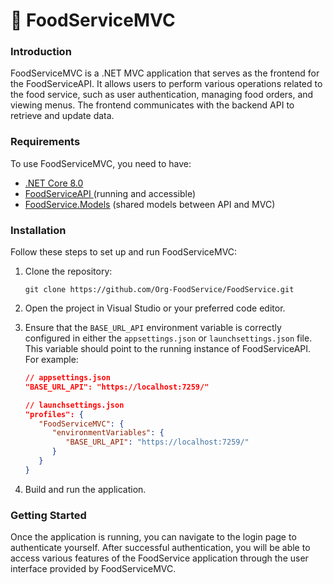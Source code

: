 # 🥗 FoodServiceMVC

### Introduction

FoodServiceMVC is a .NET MVC application that serves as the frontend for the FoodServiceAPI. It allows users to perform various operations related to the food service, such as user authentication, managing food orders, and viewing menus. The frontend communicates with the backend API to retrieve and update data.

### Requirements

To use FoodServiceMVC, you need to have:

* [.NET Core 8.0](../first-steps/installing-.net.md)
* [FoodServiceAPI ](../foodserviceapi/foodserviceapi.md)(running and accessible)
* [FoodService.Models](../first-steps/github-as-a-source-for-nuget.md) (shared models between API and MVC)

### Installation

Follow these steps to set up and run FoodServiceMVC:

1.  Clone the repository:

    ```
    git clone https://github.com/Org-FoodService/FoodService.git
    ```
2. Open the project in Visual Studio or your preferred code editor.
3.  Ensure that the `BASE_URL_API` environment variable is correctly configured in either the `appsettings.json` or `launchsettings.json` file. This variable should point to the running instance of FoodServiceAPI. For example:

    ```json
    // appsettings.json
    "BASE_URL_API": "https://localhost:7259/"
    ```

    ```json
    // launchsettings.json
    "profiles": {
       "FoodServiceMVC": {
          "environmentVariables": {
             "BASE_URL_API": "https://localhost:7259/"
          }
       }
    }
    ```
4. Build and run the application.

### Getting Started

Once the application is running, you can navigate to the login page to authenticate yourself. After successful authentication, you will be able to access various features of the FoodService application through the user interface provided by FoodServiceMVC.

